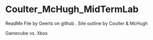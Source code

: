 # Coulter_McHugh_MidTermLab
ReadMe File by Geerts on github . 
Site outline by Coulter & McHugh

Gamecube vs. Xbox
